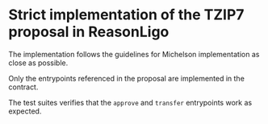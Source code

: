 # Strict implementation of the TZIP7 proposal in ReasonLigo

The implementation follows the guidelines for Michelson implementation as close as possible.

Only the entrypoints referenced in the proposal are implemented in the contract.

The test suites verifies that the `approve` and `transfer` entrypoints work as expected.

